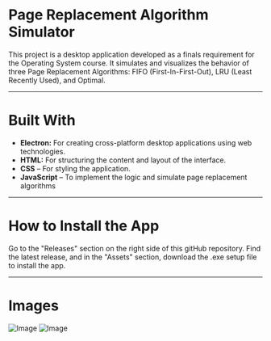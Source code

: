 # Page Replacement Algorithm Simulator
This project is a desktop application developed as a finals requirement for the Operating System course. It simulates and visualizes the behavior of three Page Replacement Algorithms: FIFO (First-In-First-Out), LRU (Least Recently Used), and Optimal.
___
# Built With
- **Electron:** For creating cross-platform desktop applications using web technologies.
- **HTML:** For structuring the content and layout of the interface.
- **CSS** – For styling the application.
- **JavaScript** – To implement the logic and simulate page replacement algorithms
___
# How to Install the App
Go to the "Releases" section on the right side of this gitHub repository. Find the latest release, and in the "Assets" section, download the .exe setup file to install the app.
___
# Images
![Image](https://github.com/user-attachments/assets/5a5e43ea-9a0d-4294-bf0e-9ba5f1267a2b) ![Image](https://github.com/user-attachments/assets/0d3a7b96-a6e8-429b-872a-b9d3227563b7)

